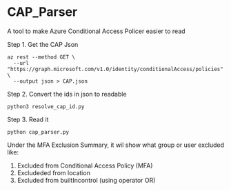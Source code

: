 # CAP_Parser
A tool to make Azure Conditional Access Policer easier to read

Step 1. Get the CAP Json
```
az rest --method GET \
  --url "https://graph.microsoft.com/v1.0/identity/conditionalAccess/policies" \
  --output json > CAP.json
```
Step 2. Convert the ids in json to readable
```
python3 resolve_cap_id.py
```
Step 3. Read it
```
python cap_parser.py
```
Under the MFA Exclusion Summary, it wil show what group or user excluded like:
 1. Excluded from Conditional Access Policy (MFA)
 2. Excludeded from location
 3. Excluded from builtIncontrol (using operator OR)
    
